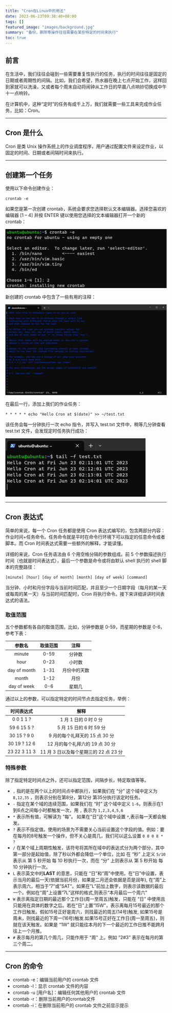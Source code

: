 ```yaml
---
title: "Cron在Linux中的用法"
date: 2023-06-23T09:38:40+08:00
tags: []
featured_image: "images/background.jpg"
summary: "备份，删除等操作往往需要在某些特定的时间来执行"
toc: true
---
```


## 前言

在生活中，我们往往会碰到一些需要重复性执行的任务，执行的时间往往是固定的日期或者周期性的间隔。比如，我们会希望，热水器在晚上七点开始工作，这样回到家就可以洗澡，又或者每个周末自动将闹钟从工作日的早晨八点响铃切换成中午十一点响铃。

在计算机中，这种“定时”的任务有成千上万，我们就需要一些工具来完成作业任务，比如：Cron。

---

## Cron 是什么

Cron 是类 Unix 操作系统上的作业调度程序，用户通过配置文件来设定作业，以固定的时间、日期或者间隔时间来执行。

---

## 创建第一个任务

使用以下命令创建作业：

```shell
crontab -e
```

如果您是第一次创建 crontab，系统会要求您选择默认文本编辑器。选择您喜欢的编辑器 [1 – 4] 并按 ENTER 键以使用您选择的文本编辑器打开一个新的 crontab：

![](images/1.jpg)

新创建的 crontab 中包含了一些有用的注释：

![](images/2.jpg)

在最后一行，添加上我们的作业任务：

```shell
* * * * * echo "Hello Cron at $(date)" >> ~/test.txt
```

该任务会每一分钟执行一次 echo 指令，并写入 test.txt 文件中，稍等几分钟查看 test.txt 文件，会发现定时任务执行成功：

![](images/3.jpg)

---

## Cron 表达式

简单的来说，每一个 Cron 任务都是使用 Cron 表达式编写的，包含两部分内容：作业时间+任务命令。任务命令就是平时在命令行环境下可以指定的任意命令或者脚本。而 Cron 时间表达式需要一些额外的解释，才能读懂。

详细的来说，Cron 任务语法由 6 个用空格分隔的参数组成。前 5 个参数描述执行时间（也就是时间表达式），最后一个参数是命令或将由默认 shell 执行的 shell 脚本的完整路径：

```shell
[minute] [hour] [day of month] [month] [day of week] [command]
```

当分钟、小时和月份字段与当前时间匹配，并且至少一个日期字段（每月的某一天或每周的某一天）与当前时间匹配时，Cron 将执行命令。接下来详细讲讲时间表达式的语法。

### 取值范围

五个参数都有各自的取值范围，比如，分钟参数是 0-59，而星期的参数是 0-6，参考下表：

|    参数名    | 取值范围 |     注释     |
| :----------: | :------: | :----------: |
|    minute    |   0-59   |    分钟数    |
|     hour     |   0-23   |    小时数    |
| day of month |   1-31   | 月份中的天数 |
|    month     |   1-12   |     月份     |
| day of week  |   0-6    |    星期几    |

通过以上的参数，可以指定特定的时间节点去指定任务，举例：

|  时间表达式  |                  解释                  |
| :----------: | :------------------------------------: |
|  0 0 1 1 ?   |         1 月 1 日的 0 时 0 分          |
| 59 6 15 5 ?  |        5 月 15 日的 6 时 59 分         |
| 30 15 ? 9 0  |     9 月的每个礼拜天的 15 点 30 分     |
| 30 19 ? 12 6 |    12 月的每个礼拜六的 19 点 30 分     |
| 23 22 3 11 3 | 11 月 3 日以及每个星期三的 22 点 23 分 |

### 特殊参数

除了指定特定时间点之外，还可以指定范围，间隔步长，特定取值等等。

- `,` 指的是在两个以上的时间点中都执行，如果我们在 “分” 这个域中定义为 `8,12,35` ，则表示分别在第8分，第12分 第35分执行该定时任务。
- `-` 指定在某个域的连续范围，如果我们在 “时” 这个域中定义 `1-6`，则表示在1到6点之间每小时都触发一次，用 `,` 表示为 `1,2,3,4,5,6`
- `*` 表示所有值，可解读为 “每”。 如果在“日”这个域中设置 `*`,表示每一天都会触发。
- `?` 表示不指定值。使用的场景为不需要关心当前设置这个字段的值。例如：要在每月的8号触发一个操作，但不关心是周几，我们可以这么设置 `0 0 0 8 * ?`
- `/` 在某个域上周期性触发，该符号将其所在域中的表达式分为两个部分，其中第一部分是起始值，除了秒以外都会降低一个单位，比如 在 “秒” 上定义 `5/10` 表示从 第 5 秒开始 每 10 秒执行一次，而在 “分” 上则表示从 第 5 秒开始 每 10 分钟执行一次。
- `L` 表示英文中的**LAST** 的意思，只能在 “日”和“周”中使用。在“日”中设置，表示当月的最后一天(依据当前月份，如果是二月还会依据是否是润年), 在“周”上表示周六，相当于”7”或”SAT”。如果在”L”前加上数字，则表示该数据的最后一个。例如在“周”上设置”7L”这样的格式,则表示“本月最后一个周六”
- `W` 表示离指定日期的最近那个工作日(周一至周五)触发，只能在 “日” 中使用且只能用在具体的数字之后。若在“日”上置”15W”，表示离每月15号最近的那个工作日触发。假如15号正好是周六，则找最近的周五(14号)触发, 如果15号是周未，则找最近的下周一(16号)触发.如果15号正好在工作日(周一至周五)，则就在该天触发。如果是 “1W” 就只能往本月的下一个最近的工作日推不能跨月往上一个月推。
- `#` 表示每月的第几个周几，只能作用于 “周” 上。例如 ”2#3” 表示在每月的第三个周二。

---

## Cron 的命令

- crontab -e：编辑当前用户的 crontab 文件
- crontab -l：显示 crontab 文件的内容
- crontab -u [用户名]：编辑任何其他用户的 crontab 文件
- crontab -r：删除当前用户的crontab文件
- crontab -i：在删除当前用户的 crontab 文件之前显示提示
